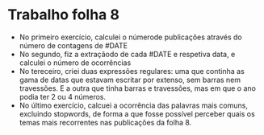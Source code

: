 # Trabalho folha 8

- No primeiro exercício, calculei o númerode publicações através do número de contagens de #DATE
- No segundo, fiz a extraçãodo de cada #DATE e respetiva data, e calculei o número de ocorrências
- No tereceiro, criei duas expressões regulares: uma que continha as gama de datas que estavam escritar por extenso, sem barras nem travessões. E a outra que tinha barras e travessões, mas em que o ano podia ter 2 ou 4 números.
- No último exercício, calcuei a ocorrência das palavras mais comuns, excluindo stopwords, de forma a que fosse possível perceber quais os temas mais recorrentes nas publicações da folha 8.
